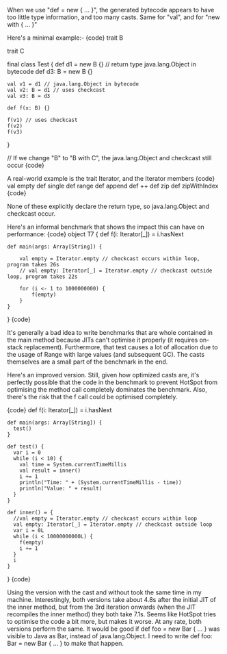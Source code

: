 When we use "def <name> = new <traitName> { ... }",
the generated bytecode appears to have too little type information, and too many casts. Same for "val", and for "new <trait1> with <trait2> { ... }"

Here's a minimal example:-
{code}
trait B

trait C

final class Test {
    def d1 = new B {} // return type java.lang.Object in bytecode
    def d3: B = new B {}

    val v1 = d1 // java.lang.Object in bytecode
    val v2: B = d1 // uses checkcast
    val v3: B = d3

    def f(x: B) {}

    f(v1) // uses checkcast
    f(v2)
    f(v3)
}

// If we change "B" to "B with C", the java.lang.Object and checkcast still occur
{code}

A real-world example is the trait Iterator, and the Iterator members
{code}
    val empty
    def single
    def range
    def append
    def ++
    def zip
    def zipWithIndex
{code}

None of these explicitly declare the return type, so java.lang.Object and checkcast occur.



Here's an informal benchmark that shows the impact this can have on performance:
{code}
object T7 {
    def f(i: Iterator[_]) = i.hasNext

    def main(args: Array[String]) {

        val empty = Iterator.empty // checkcast occurs within loop, program takes 26s
        // val empty: Iterator[_] = Iterator.empty // checkcast outside loop, program takes 22s

        for (i <- 1 to 1000000000) {
            f(empty)
        }
    }
}
{code}

It's generally a bad idea to write benchmarks that are whole contained in the main method because JITs can't optimise it properly (it requires on-stack replacement). Furthermore, that test causes a lot of allocation due to the usage of Range with large values (and subsequent GC). The casts themselves are a small part of the benchmark in the end.

Here's an improved version. Still, given how optimized casts are, it's perfectly possible that the code in the benchmark to prevent HotSpot from optimising the method call completely dominates the benchmark. Also, there's the risk that the f call could be optimised completely.

{code}
  def f(i: Iterator[_]) = i.hasNext

    def main(args: Array[String]) {
      test()
    }
    
    def test() {
      var i = 0
      while (i < 10) {
        val time = System.currentTimeMillis
        val result = inner()
        i += 1
        println("Time: " + (System.currentTimeMillis - time))
        println("Value: " + result)
      }
    }
    
    def inner() = {
      //val empty = Iterator.empty // checkcast occurs within loop
      val empty: Iterator[_] = Iterator.empty // checkcast outside loop
      var i = 0L
      while (i < 10000000000L) {
        f(empty)
        i += 1
      }
      i
    }
}
{code}

Using the version with the cast and without took the same time in my machine. Interestingly, both versions take about 4.8s after the initial JIT of the inner method, but from the 3rd iteration onwards (when the JIT recompiles the inner method) they both take 7.1s. Seems like HotSpot tries to optimise the code a bit more, but makes it worse. At any rate, both versions perform the same.
It would be good if def foo = new Bar { ... } was visible to Java as Bar, instead of java.lang.Object.  I need to write def foo: Bar = new Bar { ... } to make that happen.

